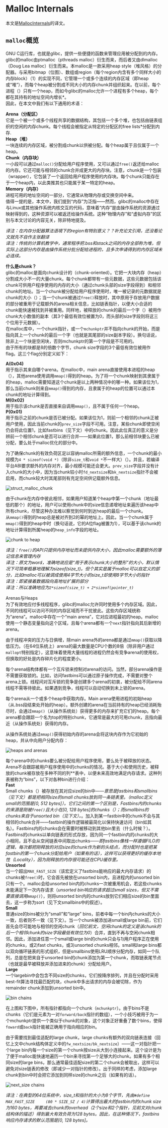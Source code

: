 # Malloc Internals  
本文是[MallocInternals](https://sourceware.org/glibc/wiki/MallocInternals)的译文。  

## `malloc`概览  
GNU C运行库，也就是glibc，提供一些便捷的函数来管理应用被分配到的内存。glibc的malloc由ptmalloc（pthreads malloc）衍生而来，而后者又由dlmalloc（Doug Lea malloc）衍生而来。本malloc是一款采用heap style（堆风格）的分配器。与采用bitmap（位图）、数组或region（每个region内含有多个同样大小的内存block）（1）的实现不同，它管理一个或多个连续的内存区域（即heap或“堆”），而每个heap被分割成不同大小的内存chunk并组织起来。在以前，每个进程（）只有一个heap，而如今glibc的malloc允许一个进程有多个heap，每个都在其持有的地址空间内增长*。  
因此，在本文中我们有以下通用的术语：  
  
**Arena（分配区）**  
    它是一个被一个或多个线程共享的数据结构，其包括一个多个堆，也包括由链表组织的空闲的内存chunk。每个线程会被指定从特定的分配区的free lists*分配到内存.  
**Heap（堆）**  
    一块连续的内存区域，被分割成chunk以供被分配。每个heap属于且仅属于一个heap。  
**Chunk（内存块）**  
    一小段可以通过`malloc()`分配给用户程序使用，又可以通过`free()`返还给malloc的内存。它还可能与相邻的chunk合并成更大的内存块。注意，chunk是一个包装（wrapper），它包装了一个返回给用户程序使用的内存块。每个chunk只能存在于一个heap内，以此类推其也只能属于某一特定的heap。  
**Memory（内存）**  
    进程可用的地址空间的一部分，它通常从物理内存或交换空间中来。  
值得一提的是，本文中，我们提到“内存”为泛指——然而，glibc的malloc中存在与Linux或其他操作系统内核交互的代码，意味着“内存”是由操作系统的资源通过映射得到的，这种资源可以被返还给操作系统。这种“物理内存”和“虚拟内存”的区别与本文讨论的内容无关，除非特地提及。  
  
*译注：在内存分配器算法语境下的region有特别意义？？补充论文引用，还没看论文就先不自作主张翻译*  
*译注：传统的计算机教学中，通常程序把.bss和stack之间的内存全部称为堆，但实际上这部分内存是由操作系统分批分配给进程的，且多次申请得到的内存区域未必连续。*  

**什么是chunk？**  
glibc的malloc是面向chunk设计的（chunk-oriented）。它把一大块内存（heap）分割成大小不一的大量chunk。每个chunk都带有一些元数据，这些元数据包括该chunk可供用户程序使用的内存的大小（通过chunk头部的size字段得到）和相邻chunk的地址。当一个chunk被分配给用户程序使用时，唯一被记录的元数据就是chunk的大小（）；当一个chunk被通过`free()`释放时，其中原用于存放用户数据的部分被重用于记载额外的arena相关信息，比如链表指针，以便大小合适的chunk能快速被找到并被重用。同样地，被释放的chunk的最后一个字（）被用作chunk大小数值的副本（其3个最低有效位被置为0，而头部的size字段则将这三个位用于元数据）。  
在malloc库中，一个chunk指针，或一个`mchunkptr`并不指向chunk的开始，而是指向其上一个chunk的最后一个字（也就是其尾部的size副本字段）。换句话说，除非上一个块是空闲块，否则mchunkptr的第一个字段是不可用的。  
由于所有的块都是8的倍数个字节，chunk size字段的3个最低有效位被用作flag。这三个flag分别定义如下：  
  
**A(0x04)**  
    用于指示其来自哪个arena。在malloc中，main arena直接使用本进程的heap（），其他arena使用调用`mmap()`得到的heap。为了将一个chunk映射到其隶属于的heap，malloc需要知道这个chunk是以上两种情况中的哪一种。如果该位为1，那么当前chunk则来自`mmap()`得到的内存，且隶属于的heap的位置可以通过本chunk的地址计算得到。  
**M(0x02)**  
    用于指示该chunk是否直接来自调用`mmap()`，且不属于任何一个heap。  
**P(0x01)**  
    用于指示之前的chunk是否已被分配。如果该位为1，则前一个相邻的chunk正被用户使用，因此当前chunk的`prev_size`字段不可用。注意，某些chunk即使空闲仍会将此位置1，比如fastbins（见下文）中的chunk。因此此位真正的意义是分辨前一个相邻chunk是否可以进行合并——如果此位置1，那么前相邻块要么已被分配，要么处于malloc优化的部分中。  
  
为了确保chunk的有效负荷区足以容纳malloc所需的额外信息，一个chunk的最小规模为`4 * sizeof(void *)`（除非`size_t`和`void *`不一样大）（）。并且，若编译平台ABI要求额外的内存对齐，最小规模可能还会更大。`prev_size`字段并没有计入chunk的大小中，因为当chunk较小时`fd_nextsize`和`bk_nextsize`指针不会被启用，而chunk较大时其尾部则有充足空间供记载额外信息。  
  
![struct_malloc_chunk](MallocInternalImages/struct_malloc_chunk.png)  
  
由于chunk在内存中彼此相邻，如果用户知道某个heap中第一个chunk（地址最低的那个）的地址，用户可以使用chunk中的size信息递增地址来遍历该heap中所有chunk，尽管这种办法难以察觉到何时到达heap的最后一个chunk。  
从`mmap()`得到的heap总是被对齐到2的幂的地址上。因此，当一个chunk属于`mmap()`得到的heap中时（换句话说，它的A位flag被置为1），可以基于该chunk的地址计算得到所属heap的`heap_info`字段的地址。  
  
![chunk to heap](MallocInternalImages/chunk2heap.png)    

*译注：`free()`的API只提供内存地址而未提供内存大小，因此malloc需要额外的簿记信息来管理内存*  
*译注：原文为word，准确地说应是“用于表示chunk大小的整形”的大小，默认情况下可简单粗暴地理解为sizeof(size_t)。但个其实是属于malloc可以自定义的部分，比如malloc可以被调成使用4字节大小的size_t却使用8字节大小的指针*  
*译注：即紧接着数据段向高地址扩展的部分*  
*译注：所以准确地应为`2*sizeof(size_t) + 2*sizeof(pointer_t)`*  
  
Arenas与Heaps  
为了有效地应付多线程程序，glibc的malloc允许同时使用多个内存区域。因此，不同的线程可以访问不同的内存区域而不干扰彼此。这些内存区域统称为“arena”。malloc中存在一个“main arena”，它对应进程最初的heap。malloc使用一个静态变量指向这个区域，且每个arena都有一个`next`指针指向其后新增的arena。  
  
由于线程冲突的压力与日俱增，除main arena外的arena都是通过`mmap()`获取以降低压力。（在64位系统上）arena的最大数量是CPU个数的8倍（除非用户通过`mallopt`特别指定），这意味着使用大量线程的进程仍然会有竞争arena的使用权，但换取的好处是内存碎片化的程度更小。  
  
每个arena结构体都有一个互斥锁来控制对arena的访问。当然，部分arena操作是不需要获取锁的。比如，访问fastbins可以通过原子操作完成，不需要对整个arena上锁。线程间对互斥锁的竞争是创建多个arena的初衷，被分配给不同arena线程不需等待彼此。如果遇到竞争，线程可以自动切换到未上锁的arena。  
  
每个arena从一个或多个heap中获取内存。Main arena使用进程的初始heap（从.bss段结束处开始的heap）。额外创建的arena在当前持有的heap已经消耗殆尽时，会通过`mmap()`（从操作系统处）获得更多的内存来扩充它们的heap。每个arena都会跟踪一个名为top的特别chunk，它通常是最大的可用chunk，且指向最近（从操作系统处）获得的内存。  
  
从操作系统处通过`mmap()`获得初始内存的arena会将这块内存作为它初始的heap，并从中向用户分配内存：  
  
![heaps and arenas](MallocInternalImages/heaps_and_arenas/png)  

每个arena中的chunks要么被分配给用户程序使用，要么处于被释放的状态。Arena不会跟踪被用户程序使用中的chunks的情况。基于大小和使用历史，被释放的chunk被存放在多种不同的列**表中，以便未来高效地满足内存请求。这种列表被称为“bins”，以下对各种bin进行介绍：  
**Fast**  
    Small chunks（）被存放在其对应size的bin中——*意思是fastbins和smallbins（见下文）都是把相同size的small chunks放到同一条链表里。（malloc定义small的范围是[0, 512 bytes]）。它们之间的第一个区别是，Fastbins内的chunks的来源是刚被`free()`且大小在[0, 128 bytes]的chunks（）；而smallbins的chunks来自于unsorted bin（见下文）。*。加入到某一fastbin中的chunk不会与其相邻的chunk合并——fastbin的操作逻辑被最简化以保持快速访问（bin如其名）。Fastbins内的chunks会在需要时被移动到其他bin里去（什么时候？）。Fastbins的chunks以单向链表的形式存放，因为同一个fastbin内的chunks的大小相同，且不会从空闲链表中间取出chunks——*即fastbins像栈一样遵循FILO的逻辑，每次都把刚释放的对应size的chunk作为新的头结点，而分配时也是把某fastbin的第一个chunk分配给用户（如果有的话），这样可以获得更好的缓存本地性（Locality），因为刚释放的内存很可能还在CPU缓存里。*  
**Unsorted**  
    当一个超出`MAX_FAST_SIZE`（该宏定义了fastbins能响应的最大内存请求）的chunks被`free()`时，它会首先被放在unsorted bin内，且进程内的unsorted bin只有一个。malloc会给unsorted bin内的chunks一次被重用机会，若这些chunks未能满足下一次内存请求（*unsorted bin响应的请求超过small sizes，但又不需要直接调用`mmap()`*），则将unsorted bin内的chunks放到它们相应size的bin里面去，这一步称为sort（见下文smallbins中的叙述）。  
**Small**  
    普通size的bins被分为“small”和“large” bins，前者中每一个bin内chunks的大小一致，后者则不一致（见下文）。当一个chunk被添加进small或large bin前，它们首先会尽可能地与相邻的空闲chunk（*回忆前文，空闲chunk的定义是该chunk的后一个相邻chunk的size字段最低有效位为0*）合并，直到不再与空闲chunk相邻。因此，添加进任意一个small或large bin的chunk只会与1)用户程序正在使用的chunks，或2)fast chunks，或3)unsorted chunks相邻。small和large bins都以双向循环链表的形式组织，但是smallbins使用LRU顺序分配内存，如同一个队列，总是在把来自于unsorted bin的chunk添加为第一个chunk，而取链表尾节点（也就是最早被释放并添加进来的chunk）分配给用户。  
**Large**  
    一个largebin中会包含不同size的chunks，它们按降序排列，并且在分配时采用best-fit算法寻找最匹配的块，chunk中多出请求的内存会被切除，作为remainder chunk添加到unsorted bin中。  
  
![bin chains](MallocInternalImages/bin_chains.png)  
  
在上图和下图中，所有指针都指向一个chunk（`mchunkptr`）。由于bins不是chunks（它们是元素为一对`forward/back`指针的数组），一个小技巧被用于为一个mchunkptr提供一个类似于chunk的对象，这个对象正好重叠了数个bins，使得`foward`或`back`指针能被正确用于指向相应的bin。  
  
由于需要找到最佳适配的large chunk，large chunks有额外的双向链表连接（回忆上文中chunk结构体定义中的`fw_nextsize/bk_nextsize`）——这一对指针把一个large bin内每一个size的第一个chunk按size从大到小连接起来。这个设计是为了便于malloc能快速地遍历一个bin来寻找第一个足够大的chunk。如果有多个相同size的large bins，那么通常最佳适配size的第二个chunk会被取出，这样可以避免对size链表的修改（即减少一对指针的修改）。出于同样的考虑，添加large chunk到bin中时会把它添加到同样size的chunk之后（如果有的话）。  
  
![next_size chains](MallocInternalImages/nextsize_chains.png)  
  
*译注：在典型的64位系统中，size_t和指针的大小为8个字节，先由`#define MAX_FAST_SIZE     (80 * SIZE_SZ / 4)`计算得出最大的fastbin内的chunk size为160 bytes，再要减去chunk的overhead（2个size和2个指针，见前文对chunk结构体的描述）得到最大有效负荷为128 bytes。因此，在这种情况下，fastbins响应内存请求的默认范围是[0, 128 bytes]。*  













